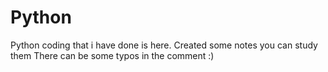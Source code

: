 # Python
Python coding that i have done is here.
Created some notes you can study them
There can be some typos in the comment :)

